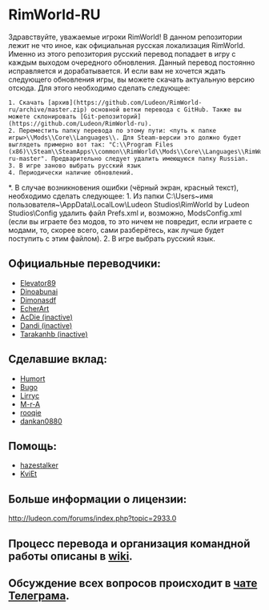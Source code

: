 # RimWorld-RU
﻿Здравствуйте, уважаемые игроки RimWorld!
В данном репозитории лежит не что иное, как официальная русская локализация RimWorld. Именно из этого репозитория русский перевод попадает в игру с каждым выходом очередного обновления.
Данный перевод постоянно исправляется и дорабатывается. И если вам не хочется ждать следующего обновления игры, вы можете скачать актуальную версию отсюда. Для этого необходимо сделать следующее:

	1. Скачать [архив](https://github.com/Ludeon/RimWorld-ru/archive/master.zip) основной ветки перевода с GitHub. Также вы можете склонировать [Git-репозиторий](https://github.com/Ludeon/RimWorld-ru).
	2. Переместить папку перевода по этому пути: <путь к папке игры>\\Mods\\Core\\Languages\\. Для Steam-версии это должно будет выглядеть примерно вот так: "C:\\Program Files (x86)\\Steam\\SteamApps\\common\\RimWorld\\Mods\\Core\\Languages\\RimWorld-ru-master". Предварительно следует удалить имеющуюся папку Russian.
	3. В игре заново выбрать русский язык
	4. Периодически наличие обновлений.

*. В случае возникновения ошибки (чёрный экран, красный текст), необходимо сделать следующее:
	1. Из папки C:\Users\~имя пользователя~\AppData\LocalLow\Ludeon Studios\RimWorld by Ludeon Studios\Config удалить файл Prefs.xml и, возможно, ModsConfig.xml (если вы играете без модов, то это ничем не повредит, если играете с модами, то, скорее всего, сами разберётесь, как лучше будет поступить с этим файлом).
	2. В игре выбрать русский язык.

## Официальные переводчики:
* [Elevator89](https://github.com/Elevator89)
* [Dinoabunai](https://github.com/Dinoabunai)
* [Dimonasdf](https://github.com/Dimonasdf)
* [EcherArt](https://github.com/EcherArt)
* [AcDie (inactive)](https://github.com/AcDie)
* [Dandi (inactive)](https://github.com/Dandi91)
* [Tarakanhb (inactive)](https://github.com/Tarakanhb)


## Сделавшие вклад:
* [Humort](https://github.com/Humort)
* [Bugo](https://github.com/dragomano)
* [Lirryc](https://github.com/Lirryc)
* [M-r-A](https://github.com/M-r-A)
* [rooqie](https://github.com/rooqie)
* [dankan0880](https://github.com/dankan0880)


## Помощь:
* [hazestalker](https://github.com/hazestalker)
* [KviEt](https://github.com/KviEt)


## Больше информации о лицензии:
http://ludeon.com/forums/index.php?topic=2933.0

## Процесс перевода и организация командной работы описаны в [wiki](https://github.com/Ludeon/RimWorld-ru/wiki).
## Обсуждение всех вопросов происходит в [чате](https://telegram.me/joinchat/EBLEqgn9X2kXe_oDrrAMsA) [Телеграма](https://telegram.org/).
